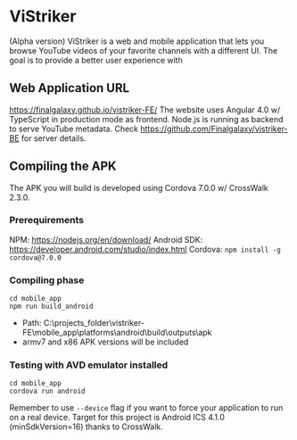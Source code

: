 # ViStriker
(Alpha version)
ViStriker is a web and mobile application that lets you browse YouTube videos of your favorite channels with a different UI. The goal is to provide a better user experience with 

## Web Application URL
https://finalgalaxy.github.io/vistriker-FE/
The website uses Angular 4.0 w/ TypeScript in production mode as frontend.
Node.js is running as backend to serve YouTube metadata. Check https://github.com/Finalgalaxy/vistriker-BE for server details.

## Compiling the APK
The APK you will build is developed using Cordova 7.0.0 w/ CrossWalk 2.3.0.

### Prerequirements
NPM: https://nodejs.org/en/download/
Android SDK: https://developer.android.com/studio/index.html
Cordova: `npm install -g cordova@7.0.0`

### Compiling phase
```
cd mobile_app
npm run build_android
```
- Path: C:\projects_folder\vistriker-FE\mobile_app\platforms\android\build\outputs\apk
- armv7 and x86 APK versions will be included

### Testing with AVD emulator installed
```
cd mobile_app
cordova run android
```
Remember to use `--device` flag if you want to force your application to run on a real device.
Target for this project is Android ICS 4.1.0 (minSdkVersion=16) thanks to CrossWalk.